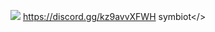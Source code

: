 ![](https://cdn.discordapp.com/attachments/912886635438420021/1237984969314537532/kd.png?ex=663da2d9&is=663c5159&hm=5baeec1dd4c106b1c79210648b6adb1f441b00af2d21020bac995ae5a1f249d7&)    <a id="Click here to join our discord!">https://discord.gg/kz9avvXFWH symbiot</>
